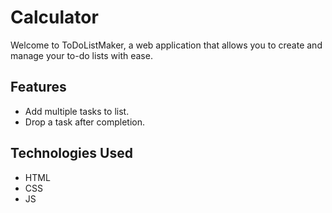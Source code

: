 
# Calculator

Welcome to ToDoListMaker, a web application that allows you to create and manage your to-do lists with ease.


## Features

- Add multiple tasks to  list.
- Drop a task after completion.

## Technologies Used
- HTML
- CSS
- JS
